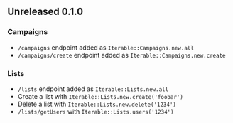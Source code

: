 ## Unreleased 0.1.0

### Campaigns

- `/campaigns` endpoint added as `Iterable::Campaigns.new.all`
- `/campaigns/create` endpoint added as `Iterable::Campaigns.new.create`

### Lists

- `/lists` endpoint added as `Iterable::Lists.new.all`
- Create a list with `Iterable::Lists.new.create('foobar')`
- Delete a list with `Iterable::Lists.new.delete('1234')`
- `/lists/getUsers` with `Iterable::Lists.users('1234')`
